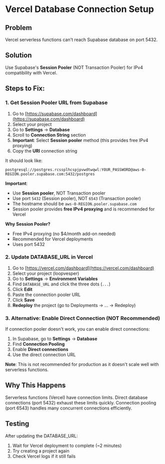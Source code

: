 # Vercel Database Connection Setup

## Problem
Vercel serverless functions can't reach Supabase database on port 5432.

## Solution
Use Supabase's **Session Pooler** (NOT Transaction Pooler) for IPv4 compatibility with Vercel.

## Steps to Fix:

### 1. Get Session Pooler URL from Supabase

1. Go to [https://supabase.com/dashboard](https://supabase.com/dashboard)
2. Select your project
3. Go to **Settings** → **Database**
4. Scroll to **Connection String** section
5. **Important**: Select **Session pooler** method (this provides free IPv4 proxying)
6. Copy the **URI** connection string

It should look like:
```
postgresql://postgres.rcssplhcspjpvwdtwqwl:YOUR_PASSWORD@aws-0-REGION.pooler.supabase.com:5432/postgres
```

**Important**: 
- Use **Session pooler**, NOT Transaction pooler
- Use port `5432` (Session pooler), NOT `6543` (Transaction pooler)
- The hostname should be `aws-0-REGION.pooler.supabase.com`
- Session pooler provides **free IPv4 proxying** and is recommended for Vercel

**Why Session Pooler?**
- Free IPv4 proxying (no $4/month add-on needed)
- Recommended for Vercel deployments
- Uses port 5432

### 2. Update DATABASE_URL in Vercel

1. Go to [https://vercel.com/dashboard](https://vercel.com/dashboard)
2. Select your project (loopvesper)
3. Go to **Settings** → **Environment Variables**
4. Find `DATABASE_URL` and click the three dots (`...`)
5. Click **Edit**
6. Paste the connection pooler URL
7. Click **Save**
8. **Redeploy** the project (go to Deployments → ... → Redeploy)

### 3. Alternative: Enable Direct Connection (NOT Recommended)

If connection pooler doesn't work, you can enable direct connections:

1. In Supabase, go to **Settings** → **Database**
2. Find **Connection Pooling**
3. Enable **Direct connections**
4. Use the direct connection URL

**Note**: This is not recommended for production as it doesn't scale well with serverless functions.

## Why This Happens

Serverless functions (Vercel) have connection limits. Direct database connections (port 5432) exhaust these limits quickly. Connection pooling (port 6543) handles many concurrent connections efficiently.

## Testing

After updating the DATABASE_URL:
1. Wait for Vercel deployment to complete (~2 minutes)
2. Try creating a project again
3. Check Vercel logs if it still fails


